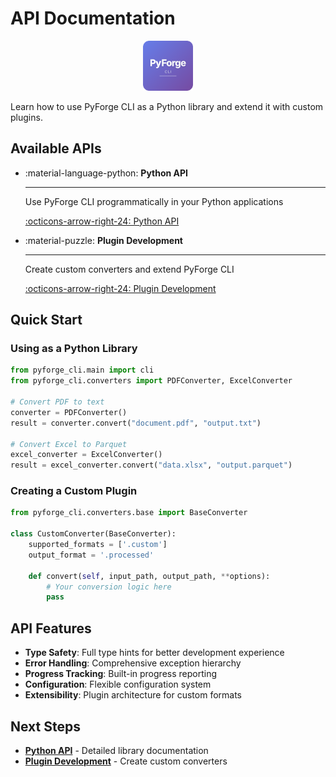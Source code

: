 # API Documentation

<div align="center">
  <img src="../assets/icon_pyforge_forge.svg" alt="PyForge CLI" width="80" height="80">
</div>

Learn how to use PyForge CLI as a Python library and extend it with custom plugins.

## Available APIs

<div class="grid cards" markdown>

-   :material-language-python: **Python API**

    ---

    Use PyForge CLI programmatically in your Python applications

    [:octicons-arrow-right-24: Python API](python-api.md)

-   :material-puzzle: **Plugin Development**

    ---

    Create custom converters and extend PyForge CLI

    [:octicons-arrow-right-24: Plugin Development](plugin-development.md)

</div>

## Quick Start

### Using as a Python Library

```python
from pyforge_cli.main import cli
from pyforge_cli.converters import PDFConverter, ExcelConverter

# Convert PDF to text
converter = PDFConverter()
result = converter.convert("document.pdf", "output.txt")

# Convert Excel to Parquet
excel_converter = ExcelConverter()
result = excel_converter.convert("data.xlsx", "output.parquet")
```

### Creating a Custom Plugin

```python
from pyforge_cli.converters.base import BaseConverter

class CustomConverter(BaseConverter):
    supported_formats = ['.custom']
    output_format = '.processed'
    
    def convert(self, input_path, output_path, **options):
        # Your conversion logic here
        pass
```

## API Features

- **Type Safety**: Full type hints for better development experience
- **Error Handling**: Comprehensive exception hierarchy
- **Progress Tracking**: Built-in progress reporting
- **Configuration**: Flexible configuration system
- **Extensibility**: Plugin architecture for custom formats

## Next Steps

- **[Python API](python-api.md)** - Detailed library documentation
- **[Plugin Development](plugin-development.md)** - Create custom converters
